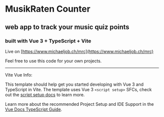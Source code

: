 # MusikRaten Counter
## web app to track your music quiz points
### built with Vue 3 + TypeScript + Vite

Live on [https://www.michaeljob.ch/mrc](https://www.michaeljob.ch/mrc)

Feel free to use this code for your own projects.

---

Vite Vue Info:

This template should help get you started developing with Vue 3 and TypeScript in Vite. The template uses Vue 3 `<script setup>` SFCs, check out the [script setup docs](https://v3.vuejs.org/api/sfc-script-setup.html#sfc-script-setup) to learn more.

Learn more about the recommended Project Setup and IDE Support in the [Vue Docs TypeScript Guide](https://vuejs.org/guide/typescript/overview.html#project-setup).
